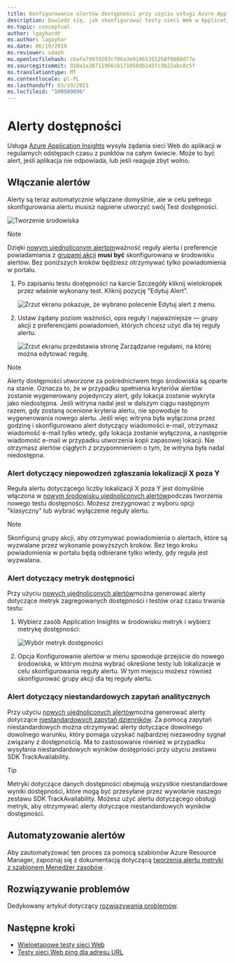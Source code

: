 ```yaml
---
title: Konfigurowanie alertów dostępności przy użyciu usługi Azure Application Insights | Microsoft Docs
description: Dowiedz się, jak skonfigurować testy sieci Web w Application Insights. Otrzymywanie alertów, kiedy witryna sieci Web staje się niedostępna lub wolno odpowiada.
ms.topic: conceptual
author: lgayhardt
ms.author: lagayhar
ms.date: 06/19/2019
ms.reviewer: sdash
ms.openlocfilehash: cbafa7997d203cf06a3e91965355258f0088d77e
ms.sourcegitcommit: 910a1a38711966cb171050db245fc3b22abc8c5f
ms.translationtype: MT
ms.contentlocale: pl-PL
ms.lasthandoff: 03/19/2021
ms.locfileid: "100589896"
---
```

# <a name="availability-alerts"></a>Alerty dostępności

Usługa [Azure Application Insights](./app-insights-overview.md) wysyła żądania sieci Web do aplikacji w regularnych odstępach czasu z punktów na całym świecie. Może to być alert, jeśli aplikacja nie odpowiada, lub jeśli reaguje zbyt wolno.

## <a name="enable-alerts"></a>Włączanie alertów

Alerty są teraz automatycznie włączane domyślnie, ale w celu pełnego skonfigurowania alertu musisz najpierw utworzyć swój Test dostępności.

![Tworzenie środowiska](./media/availability-alerts/create-test.png)

> [!NOTE]
>  Dzięki [nowym ujednoliconym alertom](../alerts/alerts-overview.md)ważność reguły alertu i preferencje powiadamiania z [grupami akcji](../alerts/action-groups.md) **musi być** skonfigurowana w środowisku alertów. Bez poniższych kroków będziesz otrzymywać tylko powiadomienia w portalu.

1. Po zapisaniu testu dostępności na karcie Szczegóły kliknij wielokropek przez właśnie wykonany test. Kliknij pozycję "Edytuj Alert".

   ![Zrzut ekranu pokazuje, że wybrano polecenie Edytuj alert z menu.](./media/availability-alerts/edit-alert.png)

2. Ustaw żądany poziom ważności, opis reguły i najważniejsze — grupy akcji z preferencjami powiadomień, których chcesz użyć dla tej reguły alertu.

   ![Zrzut ekranu przedstawia stronę Zarządzanie regułami, na której można edytować regułę.](./media/availability-alerts/set-action-group.png)

> [!NOTE]
> Alerty dostępności utworzone za pośrednictwem tego środowiska są oparte na stanie. Oznacza to, że w przypadku spełnienia kryteriów alertów zostanie wygenerowany pojedynczy alert, gdy lokacja zostanie wykryta jako niedostępna. Jeśli witryna nadal jest w dalszym ciągu następnym razem, gdy zostaną ocenione kryteria alertu, nie spowoduje to wygenerowania nowego alertu. Jeśli więc witryna była wyłączona przez godzinę i skonfigurowano alert dotyczący wiadomości e-mail, otrzymasz wiadomość e-mail tylko wtedy, gdy lokacja zostanie wyłączona, a następnie wiadomość e-mail w przypadku utworzenia kopii zapasowej lokacji. Nie otrzymasz alertów ciągłych z przypomnieniem o tym, że witryna była nadal niedostępna.

### <a name="alert-on-x-out-of-y-locations-reporting-failures"></a>Alert dotyczący niepowodzeń zgłaszania lokalizacji X poza Y

Reguła alertu dotyczącego liczby lokalizacji X poza Y jest domyślnie włączona w [nowym środowisku ujednoliconych alertów](../alerts/alerts-overview.md)podczas tworzenia nowego testu dostępności. Możesz zrezygnować z wyboru opcji "klasyczny" lub wybrać wyłączenie reguły alertu.

> [!NOTE]
> Skonfiguruj grupy akcji, aby otrzymywać powiadomienia o alertach, które są wyzwalane przez wykonanie powyższych kroków. Bez tego kroku powiadomienia w portalu będą odbierane tylko wtedy, gdy reguła jest wyzwalana.
>

### <a name="alert-on-availability-metrics"></a>Alert dotyczący metryk dostępności

Przy użyciu [nowych ujednoliconych alertów](../alerts/alerts-overview.md)można generować alerty dotyczące metryk zagregowanych dostępności i testów oraz czasu trwania testu:

1. Wybierz zasób Application Insights w środowisku metryk i wybierz metrykę dostępności:

    ![Wybór metryk dostępności](./media/availability-alerts/select-metric.png)

2. Opcja Konfigurowanie alertów w menu spowoduje przejście do nowego środowiska, w którym można wybrać określone testy lub lokalizacje w celu skonfigurowania reguły alertu. W tym miejscu możesz również skonfigurować grupy akcji dla tej reguły alertu.

### <a name="alert-on-custom-analytics-queries"></a>Alert dotyczący niestandardowych zapytań analitycznych

Przy użyciu [nowych ujednoliconych alertów](../alerts/alerts-overview.md)można generować alerty dotyczące [niestandardowych zapytań dzienników](../alerts/alerts-unified-log.md). Za pomocą zapytań niestandardowych można otrzymywać alerty dotyczące dowolnego dowolnego warunku, który pomaga uzyskać najbardziej niezawodny sygnał związany z dostępnością. Ma to zastosowanie również w przypadku wysyłania niestandardowych wyników dostępności przy użyciu zestawu SDK TrackAvailability.

> [!Tip]
> Metryki dotyczące danych dostępności obejmują wszystkie niestandardowe wyniki dostępności, które mogą być przesyłane przez wywołanie naszego zestawu SDK TrackAvailability. Możesz użyć alertu dotyczącego obsługi metryk, aby otrzymywać alerty dotyczące niestandardowych wyników dostępności.
>

## <a name="automate-alerts"></a>Automatyzowanie alertów

Aby zautomatyzować ten proces za pomocą szablonów Azure Resource Manager, zapoznaj się z dokumentacją dotyczącą [tworzenia alertu metryki z szablonem Menedżer zasobów](../alerts/alerts-metric-create-templates.md#template-for-an-availability-test-along-with-a-metric-alert) .

## <a name="troubleshooting"></a>Rozwiązywanie problemów

Dedykowany artykuł dotyczący [rozwiązywania problemów](troubleshoot-availability.md).

## <a name="next-steps"></a>Następne kroki

* [Wieloetapowe testy sieci Web](availability-multistep.md)
* [Testy sieci Web ping dla adresu URL](monitor-web-app-availability.md)

